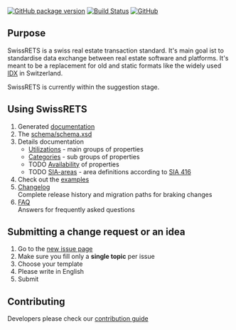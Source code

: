 [![GitHub package version](https://img.shields.io/github/package-json/v/qualipool/swissrets.svg)](https://github.com/qualipool/swissrets/releases)
[![Build Status](https://travis-ci.com/qualipool/swissrets.svg?branch=master)](https://travis-ci.com/qualipool/swissrets)
[![GitHub](https://img.shields.io/github/license/qualipool/swissrets.svg)](https://github.com/qualipool/swissrets/blob/master/LICENSE.md)

## Purpose

SwissRETS is a swiss real estate transaction standard. It's main goal ist to standardise data exchange between real estate software and platforms. It's meant to be a replacement for old and static formats like the widely used [IDX](https://en.wikipedia.org/wiki/Internet_Data_Exchange) in Switzerland.

SwissRETS is currently within the suggestion stage.

## Using SwissRETS
1. Generated [documentation](https://swissrets.ch/docs/noNamespace/)
1. The [schema/schema.xsd](https://github.com/qualipool/swissrets/blob/master/schema/schema.xsd)
1. Details documentation
   - [Utilizations](./Utilizations) - main groups of properties
   - [Categories](./Categories) - sub groups of properties
   - TODO [Availability](./Availability) of properties
   - TODO [SIA-areas](./SIA-areas) - area definitions according to [SIA 416](http://www.svkg.ch/)
1. Check out the [examples](https://github.com/qualipool/swissrets/tree/master/examples)
1. [Changelog](https://github.com/qualipool/swissrets/releases)  
   Complete release history and migration paths for braking changes
1. [FAQ](FAQ.html)  
   Answers for frequently asked questions 

## Submitting a change request or an idea
1. Go to the [new issue page](https://github.com/qualipool/swissrets/issues/new/choose)
1. Make sure you fill only a **single topic** per issue
1. Choose your template
1. Please write in English
1. Submit

## Contributing
Developers please check our [contribution guide](https://github.com/qualipool/swissrets/blob/master/CONTRIBUTING.md)